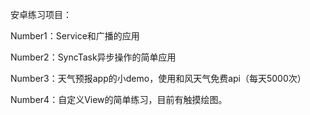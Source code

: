 安卓练习项目：

Number1：Service和广播的应用


Number2：SyncTask异步操作的简单应用

Number3：天气预报app的小demo，使用和风天气免费api（每天5000次）

Number4：自定义View的简单练习，目前有触摸绘图。
